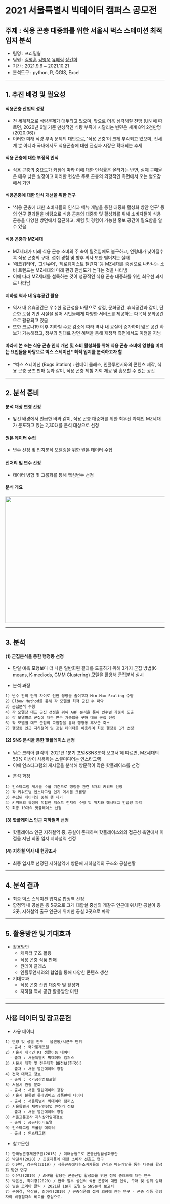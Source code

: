 # 2021 서울특별시 빅데이터 캠퍼스 공모전
주제 : 식용 곤충 대중화를 위한 서울시 벅스 스테이션 최적 입지 분석
-------------
* 팀명 : 프리밀웜
* 팀원 : [김명훈](https://github.com/minghoona) [김영욱](https://github.com/kjfms) [유혜림](https://github.com/YuHyeRim) [장건희](https://github.com/kuma987)
* 기간 : 2021.9.6 ~ 2021.10.21
* 분석도구 : python, R, QGIS, Excel

* * *

## 1. 추진 배경 및 필요성

#### 식용곤충 산업의 성장
- 전 세계적으로 식량문제가 대두되고 있으며, 앞으로 더욱 심각해질 전망 (UN 에 따르면, 2020년 6월 기준 만성적인 식량 부족에 시달리는 빈민은 세계 8억 2천만명(2020.06))
- 이러한 미래 식량 부족 문제의 대안으로, '식용 곤충'이 크게 부각되고 있으며, 전세계 뿐 아니라 국내에서도 식용곤충에 대한 관심과 시장은 확대되는 추세 

#### 식용 곤충에 대한 부정적 인식
- 식용 곤충의 중요도가 커짐에 따라 이에 대한 인식률은 올라가는 반면, 실제 구매율은 매우 낮은 실정이고 이러한 현상은 주로 곤충의 외형적인 측면에서 오는 혐오감에서 기인

#### 식용곤충에 대한 인식 개선을 위한 연구
- ‘식용 곤충에 대한 소비자들의 인식과 메뉴 개발을 통한 대중화 활성화 방안 연구’ 등의 연구 결과들을 바탕으로 식용 곤충의 대중화 및 활성화를 위해 소비자들이 식용 곤충을 다양한 방면에서 접근하고, 체험 및 경험이 가능한 홍보 공간이 필요함을 알 수 있음

#### 식용 곤충과 MZ세대
- MZ세대가 미래 식용 곤충 소비의 주 축이 될것임에도 불구하고, 연령대가 낮아질수록 식용 곤충의 구매, 섭취 경험 및 향후 의사 또한 떨어지는 실태
- ‘에코워리어’, ‘그린슈머’, ‘제로웨이스트 챌린지’ 등 MZ세대를 중심으로 나타나는 소비 트렌드는 MZ세대의 미래 환경 관심도가 높다는 것을 나타냄  
- 이에 따라 MZ세대를 설득하는 것이 성공적인 식용 곤충 대중화를 위한 최우선 과제로 나타남

#### 지하철 역사 내 유휴공간 활용
- 역사 내 유휴공간은 우수한 접근성을 바탕으로 상점, 문화공간, 휴식공간과 같이, 단순한 도심 기반 시설을 넘어 시민들에게 다양한 서비스를 제공하는 다목적 문화공간으로 활용되고 있음
- 또한 코로나19 이후 지하철 수요 감소에 따라 역사 내 공실이 증가하며 넓은 공간 확보가 가능해졌고, 정부의 임대료 감면 혜택을 통해 재정적 측면에서도 이점을 지님

  
#### 따라서 본 조는 식용 곤충 인식 개선 및 소비 활성화를 위해 식용 곤충 소비에 영향을 미치는 요인들을 바탕으로 벅스 스테이션* 최적 입지를 분석하고자 함 
* *벅스 스테이션 (Bugs Station) : 원데이 클래스, 인플루언서와의 콘텐츠 제작, 식용 곤충 굿즈 판매 등과 같이, 식용 곤충 체험 기회 제공 및 홍보할 수 있는 공간


* * *


## 2. 분석 준비

#### 분석 대상 연령 선정
- 앞선 배경에서 언급한 바와 같이, 식용 곤충 대중화를 위한 최우선 과제인 MZ세대가 분포하고 있는 2,30대를 분석 대상으로 선정
  
#### 원본 데이터 수집
- 변수 선정 및 입지분석 모델링을 위한 원본 데이터 수집
  
#### 전처리 및 변수 선정
- 데이터 병합 및 그룹화를 통해 핵심변수 선정
  
#### 분석 개요
<p align="center"><img src =https://user-images.githubusercontent.com/82136585/140672780-b5a68280-86ad-4cb2-88a3-a67b79e8a794.PNG width="1000" height="400"/>

* * *
  
## 3. 분석
  
#### (1) 군집분석을 통한 행정동 선정
- 단일 예측 모형보다 더 나은 일반화된 결과를 도출하기 위해 3가지 군집 방법(K-means, K-mediods, GMM Clustering) 모델을 활용해 군집분석 실시
  
* 분석 과정
```
1) 변수 간의 단위 차이로 인한 영향을 줄이고자 Min-Max Scaling 수행
2) Elbow Method를 통해 각 모델별 최적 군집 수 파악
3) 군집분석 수행
4) 각 모델당 대표 군집 선정을 위해 AHP 분석을 통해 변수별 가중치 도출
5) 각 모델별로 군집에 대한 변수 가중합을 구해 대표 군집 선정
6) 각 모델별 대표 군집의 교집합을 통해 행정동 후보군 축소
7) 행정동 인근 지하철역 및 공실 데이터를 이용하여 최종 행정동 1개 선정  
```
  
#### (2) SNS 분석을 통한 핫플레이스 선정
- 닐슨 코리아 클릭의 '2021년 1분기 포털&SNS분석 보고서'에 따르면, MZ세대의 50% 이상이 사용하는 소셜미디어는 인스타그램
- 이에 인스타그램의 게시글을 분석해 방문객이 많은 핫플레이스를 선정

* 분석 과정
```
1) 인스타그램 게시글 수를 기준으로 행정동 관련 5개의 키워드 선정
2) 각 키워드별 인스타그램 인기 게시물 크롤링
3) 수집된 데이터의 중복 행 제거
4) 키워드의 특성에 적합한 텍스트 전처리 수행 및 위치와 해시태그 언급량 파악
5) 최종 10개의 핫플레이스 선정
```

#### (3) 핫플레이스 인근 지하철역 선정
- 핫플레이스 인근 지하철역 중, 공실이 존재하며 핫플레이스와의 접근성 측면에서 이점을 지닌 최종 입지 지하철역 선정

#### (4) 지하철 역사 내 현장조사
- 최종 입지로 선정된 지하철역에 방문해 지하철역의 구조와 공실현황
  
* * *
  
## 4. 분석 결과
- 최종 벅스 스테이션 입지로 합정역 선정
- 합정역 내 공실은 총 5곳으로 크게 대합실 중심의 개찰구 인근에 위치한 공실이 총 3곳, 지하철역 출구 인근에 위치한 공실 2곳으로 파악

* * *  
  
## 5. 활용방안 및 기대효과
* 활용방안
  - 캐릭터 굿즈 활용
  - 식용 곤충 식품 판매
  - 원데이 클래스
  - 인플루언서와의 협업을 통해 다양한 콘텐츠 생산
* 기대효과
  - 식용 곤충 산업 대중화 및 활성화
  - 지하철 역사 공간 활용방안 마련

* * * 
* * * 
  
## 사용 데이터 및 참고문헌
* 사용 데이터
```
1) 연령 및 성별 인구 - 읍면동/시군구 단위 
  - 출처 : 국가통계포털
2) 서울시 내국인 KT 생활이동 데이터
  - 출처 : 서울특별시 빅데이터 캠퍼스
3) 서울시 대학 및 전문대학 DB정보(한국어)
  - 출처 : 서울 열린데이터 광장
4) 전국 대학교 정보
  - 출처 : 국가공간정보포털
5) 서울시 관광 문화
  - 출처 : 서울 열린데이터 광장
6) 서울시 블록별 롯데멤버스 상품판매 데이터
  - 출처 : 서울특별시 빅데이터 캠퍼스
7) 서울특별시 체력단련장업 인허가 정보
  - 출처 : 서울 열린데이터 광장
8) 서울교통공사 지하상가임대정보
  - 출처 : 공공데이터포털
9) 인스타그램 크롤링 데이터
  - 출처 : 인스타그램
```

  
* 참고문헌  
```
1) 한국농촌경제연구원(2015) / 미래농업으로 곤충산업활성화방안
2) 박길석(2020) / 곤충제품에 대한 소비자 선호도 연구
3) 이진택, 강근옥(2019) / 식용곤충에대한소비자들의 인식과 메뉴개발을 통한 대중화 활성화 방안 연구
4) 이유나(2019) / AHP를 활용한 곤충산업 활성화를 위한 정책 중요도에 대한 연구
5) 박은선, 최미경(2020) / 한국 일부 성인의 식용 곤충에 대한 인식, 구매 및 섭취 실태
6) 닐슨 코리아 클릭 / 2021년 1분기 포털 & SNS분석 보고서
7) 구혜경, 유상화, 최아라(2019) / 곤충식품의 섭취 의향에 관한 연구 - 곤충 식품 경험자와 비경험자의 비교를 중심으로-
```
